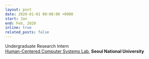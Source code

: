 ```yaml
---
layout: post
date: 2020-01-01 00:00:00 +0900
start: Jan
end: Feb, 2020
inline: true
related_posts: false
---
```


Undergraduate Research Intern <br/>
[Human-Centered Computer Systems Lab](https://hcs.snu.ac.kr/), <b>Seoul National University</b>